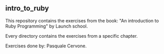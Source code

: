 ## intro_to_ruby

This repository contains the exercises from the book: "An introduction to Ruby Programming" by Launch school.

Every directory contains the exercises from a specific chapter.

Exercises done by: Pasquale Cervone.
